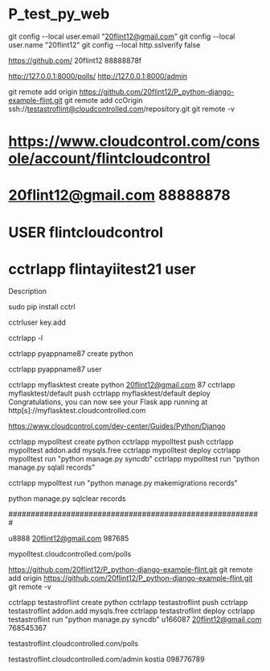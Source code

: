 # P_test_py_web

git config --local user.email "20flint12@gmail.com"
git config --local user.name "20flint12"
git config --local http.sslverify false

https://github.com/
20flint12 88888878f


http://127.0.0.1:8000/polls/
http://127.0.0.1:8000/admin

git remote add origin https://github.com/20flint12/P_python-django-example-flint.git
git remote add ccOrigin ssh://testastroflint@cloudcontrolled.com/repository.git
git remote -v




# https://www.cloudcontrol.com/console/account/flintcloudcontrol
# 20flint12@gmail.com 88888878

# USER flintcloudcontrol

# cctrlapp flintayiitest21 user




Description

sudo pip install cctrl

cctrluser key.add

cctrlapp -l

cctrlapp pyappname87 create python

cctrlapp pyappname87 user




cctrlapp myflasktest create python
20flint12@gmail.com 87
cctrlapp myflasktest/default push
cctrlapp myflasktest/default deploy
Congratulations, you can now see your Flask app running at 
http[s]://myflasktest.cloudcontrolled.com



https://www.cloudcontrol.com/dev-center/Guides/Python/Django

cctrlapp mypolltest create python
cctrlapp mypolltest push
cctrlapp mypolltest addon.add mysqls.free
cctrlapp mypolltest deploy
cctrlapp mypolltest run "python manage.py syncdb"
cctrlapp mypolltest run "python manage.py sqlall records"

cctrlapp mypolltest run "python manage.py makemigrations records"

python manage.py sqlclear records

#########################################################

u8888
20flint12@gmail.com
987685

mypolltest.cloudcontrolled.com/polls


https://github.com/20flint12/P_python-django-example-flint.git
git remote add origin https://github.com/20flint12/P_python-django-example-flint.git
git remote -v




cctrlapp testastroflint create python
cctrlapp testastroflint push
cctrlapp testastroflint addon.add mysqls.free
cctrlapp testastroflint deploy
cctrlapp testastroflint run "python manage.py syncdb"
u166087
20flint12@gmail.com
768545367

testastroflint.cloudcontrolled.com/polls

testastroflint.cloudcontrolled.com/admin
kostia
098776789
